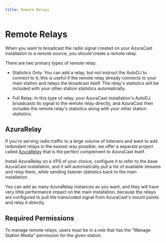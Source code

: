 ```yaml
---
title: Remote Relays
---
```


# Remote Relays

When you want to broadcast the radio signal created on your AzuraCast installation to a remote source, you should create a remote relay.

There are two primary types of remote relay:

 - Statistics Only: You can add a relay, but not instruct the AutoDJ to connect to it; this is useful if the remote relay already connects to your main station and relays the broadcast itself. The relay's statistics will be included with your other station statistics automatically.

 - Full Relay: In this type of relay, your AzuraCast installation's AutoDJ broadcasts its signal to the remote relay directly, and AzuraCast then includes the remote relay's statistics along with your other station statistics.

## AzuraRelay

If you're serving radio traffic to a large volume of listeners and want to add redundant relays in the easiest way possible, we offer a separate project called [AzuraRelay](https://github.com/AzuraCast/AzuraRelay) that is the perfect complement to AzuraCast itself.

Install AzuraRelay on a VPS of your choice, configure it to refer to the base AzuraCast installation, and it will automatically pull a list of available streams and relay them, while sending listener statistics back to the main installation.

You can add as many AzuraRelay instances as you want, and they will have very little performance impact on the main installation, because the relays are configured to pull the transcoded signal from AzuraCast's mount points and relay it directly.

## Required Permissions

To manage remote relays, users must be in a role that has the "Manage Station Media" permission for the given station.